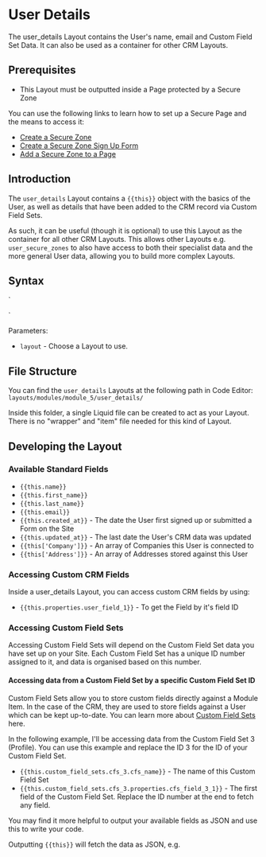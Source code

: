 # User Details

The user\_details Layout contains the User's name, email and Custom Field Set Data. It can also be used as a container for other CRM Layouts.

## Prerequisites

* This Layout must be outputted inside a Page protected by a Secure Zone

You can use the following links to learn how to set up a Secure Page and the means to access it:

* [Create a Secure Zone](https://help.siteglide.com/article/138-secure-zones-getting-started#2-creating-and-editing-a-secure-zone)
* [Create a Secure Zone Sign Up Form](https://help.siteglide.com/article/138-secure-zones-getting-started#2-adding-a-sign-up-form)
* [Add a Secure Zone to a Page](https://help.siteglide.com/article/138-secure-zones-getting-started#3-securing-pages)

## Introduction

The `user_details` Layout contains a `{{this}}` object with the basics of the User, as well as details that have been added to the CRM record via Custom Field Sets.

As such, it can be useful (though it is optional) to use this Layout as the container for all other CRM Layouts. This allows other Layouts e.g. `user_secure_zones` to also have access to both their specialist data and the more general User data, allowing you to build more complex Layouts.

## Syntax

\`

\`

Parameters:

* `layout` - Choose a Layout to use.

## File Structure

You can find the `user_details` Layouts at the following path in Code Editor: `layouts/modules/module_5/user_details/`

Inside this folder, a single Liquid file can be created to act as your Layout. There is no "wrapper" and "item" file needed for this kind of Layout.

## Developing the Layout

### Available Standard Fields

* `{{this.name}}`
* `{{this.first_name}}`
* `{{this.last_name}}`
* `{{this.email}}`
* `{{this.created_at}}` - The date the User first signed up or submitted a Form on the Site
* `{{this.updated_at}}` - The last date the User's CRM data was updated
* `{{this['Company']}}` - An array of Companies this User is connected to
* `{{this['Address']}}` - An array of Addresses stored against this User

### Accessing Custom CRM Fields

Inside a user\_details Layout, you can access custom CRM fields by using:

* `{{this.properties.user_field_1}}` - To get the Field by it's field ID

### Accessing Custom Field Sets

Accessing Custom Field Sets will depend on the Custom Field Set data you have set up on your Site. Each Custom Field Set has a unique ID number assigned to it, and data is organised based on this number.

#### Accessing data from a Custom Field Set by a specific Custom Field Set ID

Custom Field Sets allow you to store custom fields directly against a Module Item. In the case of the CRM, they are used to store fields against a User which can be kept up-to-date. You can learn more about [Custom Field Sets](https://help.siteglide.com/en/article/custom-field-sets-euhsos/) here.

In the following example, I'll be accessing data from the Custom Field Set 3 (Profile). You can use this example and replace the ID 3 for the ID of your Custom Field Set.

* `{{this.custom_field_sets.cfs_3.cfs_name}}` - The name of this Custom Field Set
* `{{this.custom_field_sets.cfs_3.properties.cfs_field_3_1}}` - The first field of the Custom Field Set. Replace the ID number at the end to fetch any field.

You may find it more helpful to output your available fields as JSON and use this to write your code.

Outputting `{{this}}` will fetch the data as JSON, e.g.
